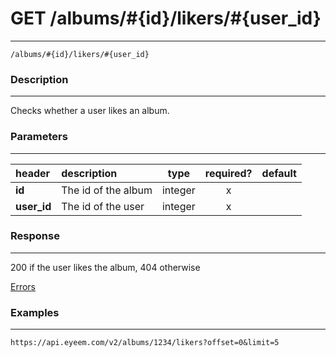 # GET /albums/#{id}/likers/#{user_id} 
***
`/albums/#{id}/likers/#{user_id}`

### Description
***
Checks whether a user likes an album.

### Parameters
***

|header| description| type |required? |default|
|:---------|:--------------|:----------:|:------------:|:------------:|
|**id**| The id of the album|integer|x||
|**user_id**| The id of the user|integer|x||

### Response
***


200 if the user likes the album, 404 otherwise



[Errors](../../resources/errors.md#files)

### Examples
***

`https://api.eyeem.com/v2/albums/1234/likers?offset=0&limit=5`



 